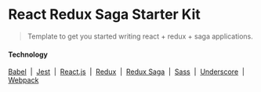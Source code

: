 # React Redux Saga Starter Kit

> Template to get you started writing react + redux + saga applications.

#### Technology
[Babel](https://babeljs.io/) &nbsp;|&nbsp;
[Jest](https://facebook.github.io/jest/) &nbsp;|&nbsp;
[React.js](http://facebook.github.io/react/) &nbsp;|&nbsp;
[Redux](https://github.com/reactjs/redux/) &nbsp;|&nbsp;
[Redux Saga](https://github.com/yelouafi/redux-saga) &nbsp;|&nbsp;
[Sass](http://sass-lang.com/) &nbsp;|&nbsp;
[Underscore](http://underscorejs.org/) &nbsp;|&nbsp;
[Webpack](http://webpack.github.io/)
